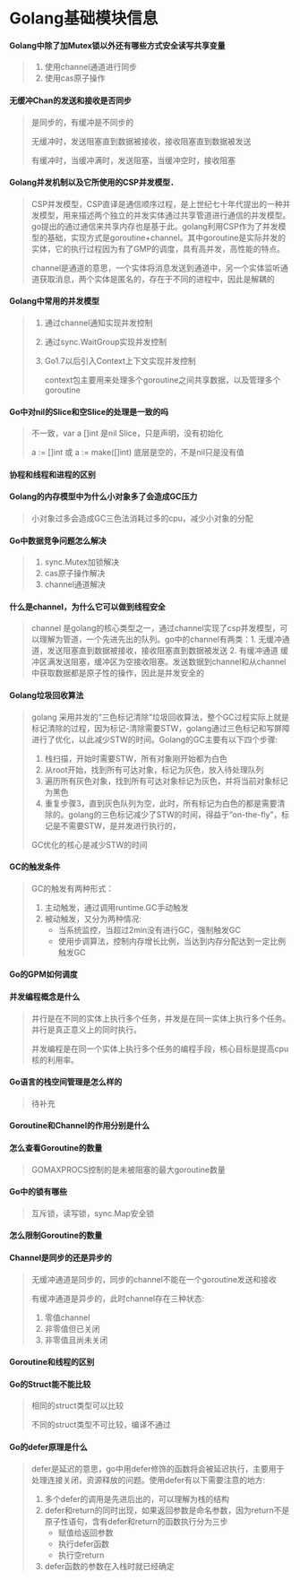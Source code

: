 # Golang基础模块信息

#### Golang中除了加Mutex锁以外还有哪些方式安全读写共享变量

> 1. 使用channel通道进行同步
> 2. 使用cas原子操作 

#### 无缓冲Chan的发送和接收是否同步

> 是同步的，有缓冲是不同步的
>
> 无缓冲时，发送阻塞直到数据被接收，接收阻塞直到数据被发送
>
> 有缓冲时，当缓冲满时，发送阻塞，当缓冲空时，接收阻塞

#### Golang并发机制以及它所使用的CSP并发模型．

> CSP并发模型，CSP直译是通信顺序过程，是上世纪七十年代提出的一种并发模型，用来描述两个独立的并发实体通过共享管道进行通信的并发模型。go提出的通过通信来共享内存也是基于此。golang利用CSP作为了并发模型的基础，实现方式是goroutine+channel。其中goroutine是实际并发的实体，它的执行过程因为有了GMP的调度，具有高并发，高性能的特点。
>
> channel是通道的意思，一个实体将消息发送到通道中，另一个实体监听通道获取消息，两个实体是匿名的，存在于不同的进程中，因此是解耦的

#### Golang中常用的并发模型

> 1. 通过channel通知实现并发控制
>
> 2. 通过sync.WaitGroup实现并发控制
>
> 3. Go1.7以后引入Context上下文实现并发控制
>
>    context包主要用来处理多个goroutine之间共享数据，以及管理多个goroutine

#### Go中对nil的Slice和空Slice的处理是一致的吗

> 不一致，var a []int 是nil Slice，只是声明，没有初始化
>
> a := []int 或 a := make([]int) 底层是空的，不是nil只是没有值

#### 协程和线程和进程的区别

#### Golang的内存模型中为什么小对象多了会造成GC压力

> 小对象过多会造成GC三色法消耗过多的cpu，减少小对象的分配

#### Go中数据竞争问题怎么解决

> 1. sync.Mutex加锁解决
> 2. cas原子操作解决
> 3. channel通道解决

#### 什么是channel，为什么它可以做到线程安全

> channel 是golang的核心类型之一，通过channel实现了csp并发模型，可以理解为管道，一个先进先出的队列。go中的channel有两类：1. 无缓冲通道，发送阻塞直到数据被接收，接收阻塞直到数据被发送 2. 有缓冲通道 缓冲区满发送阻塞，缓冲区为空接收阻塞。发送数据到channel和从channel中获取数据都是原子性的操作，因此是并发安全的

#### Golang垃圾回收算法

> golang 采用并发的“三色标记清除”垃圾回收算法，整个GC过程实际上就是标记清除的过程，因为标记-清除需要STW，golang通过三色标记和写屏障进行了优化，以此减少STW的时间。Golang的GC主要有以下四个步骤:
>
> 1. 栈扫描，开始时需要STW，所有对象刚开始都为白色
> 2. 从root开始，找到所有可达对象，标记为灰色，放入待处理队列
> 3. 遍历所有灰色对象，找到所有可达对象标记为灰色，并将当前对象标记为黑色
> 4. 重复步骤3，直到灰色队列为空，此时，所有标记为白色的都是需要清除的。golang的三色标记减少了STW的时间，得益于“on-the-fly”，标记是不需要STW，是并发进行执行的，
>
> GC优化的核心是减少STW的时间

#### GC的触发条件

> GC的触发有两种形式：
>
> 1. 主动触发，通过调用runtime.GC手动触发
> 2. 被动触发，又分为两种情况:
>    - 当系统监控，当超过2min没有进行GC，强制触发GC
>    - 使用步调算法，控制内存增长比例，当达到内存分配达到一定比例触发GC

#### Go的GPM如何调度

#### 并发编程概念是什么

> 并行是在不同的实体上执行多个任务，并发是在同一实体上执行多个任务。并行是真正意义上的同时执行。
>
> 并发编程是在同一个实体上执行多个任务的编程手段，核心目标是提高cpu核的利用率。

#### Go语言的栈空间管理是怎么样的

> 待补充

#### Goroutine和Channel的作用分别是什么

#### 怎么查看Goroutine的数量

> GOMAXPROCS控制的是未被阻塞的最大goroutine数量

#### Go中的锁有哪些

> 互斥锁，读写锁，sync.Map安全锁

#### 怎么限制Goroutine的数量

#### Channel是同步的还是异步的

> 无缓冲通道是同步的，同步的channel不能在一个goroutine发送和接收
>
> 有缓冲通道是异步的，此时channel存在三种状态:
>
> 1. 零值channel
> 2. 非零值但已关闭
> 3. 非零值且尚未关闭

#### Goroutine和线程的区别

#### Go的Struct能不能比较

> 相同的struct类型可以比较
>
> 不同的struct类型不可比较，编译不通过

#### Go的defer原理是什么

> defer是延迟的意思，go中用defer修饰的函数将会被延迟执行，主要用于处理连接关闭，资源释放的问题。使用defer有以下需要注意的地方:
>
> 1. 多个defer的调用是先进后出的，可以理解为栈的结构
> 2. defer和return的同时出现，如果返回参数是命名参数，因为return不是原子性语句，含有defer和return的函数执行分为三步
>    - 赋值给返回参数
>    - 执行defer函数
>    - 执行空return
> 3. defer函数的参数在入栈时就已经确定
